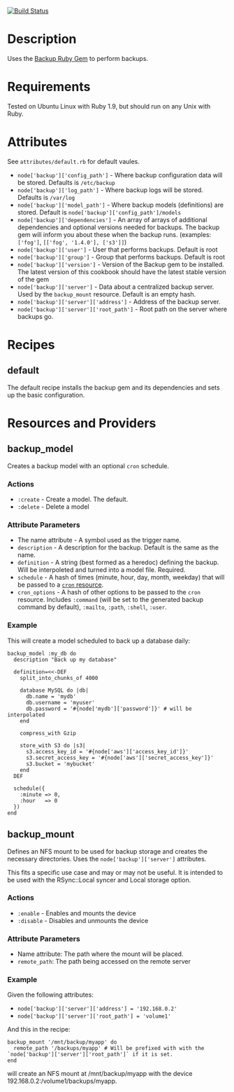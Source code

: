 [![Build Status](https://travis-ci.org/cramerdev/backup-cookbook.png)](https://travis-ci.org/cramerdev/backup-cookbook)

# Description

Uses the [Backup Ruby Gem](https://github.com/meskyanichi/backup) to perform backups.

# Requirements

Tested on Ubuntu Linux with Ruby 1.9, but should run on any Unix with Ruby.

# Attributes

See `attributes/default.rb` for default vaules.

* `node['backup']['config_path']` - Where backup configuration data will be stored. Defaults is `/etc/backup`
* `node['backup']['log_path']` - Where backup logs will be stored. Defaults is `/var/log`
* `node['backup']['model_path']` - Where backup models (definitions) are stored. Default is `node['backup']['config_path']/models`
* `node['backup']['dependencies']` - An array of arrays of additional dependencies and optional versions needed for backups. The backup gem will inform you about these when the backup runs. (examples: `['fog']`, `[['fog', '1.4.0'], ['s3']]`)
* `node['backup']['user']` - User that performs backups. Default is root
* `node['backup']['group']` - Group that performs backups. Default is root
* `node['backup']['version']` - Version of the Backup gem to be installed. The latest version of this cookbook should have the latest stable version of the gem
* `node['backup']['server']` - Data about a centralized backup server. Used by the `backup_mount` resource. Default is an empty hash.
* `node['backup']['server']['address']` - Address of the backup server.
* `node['backup']['server']['root_path']` - Root path on the server where backups go.

# Recipes

## default

The default recipe installs the backup gem and its dependencies and sets up the basic configuration.

# Resources and Providers

## backup_model

Creates a backup model with an optional `cron` schedule.

### Actions

* `:create` - Create a model. The default.
* `:delete` - Delete a model

### Attribute Parameters

* The name attribute - A symbol used as the trigger name.
* `description` - A description for the backup. Default is the same as the name.
* `definition` - A string (best formed as a heredoc) defining the backup. Will be interpoleted and turned into a model file. Required.
* `schedule` - A hash of times (minute, hour, day, month, weekday) that will be passed to a [`cron` resource](http://docs.opscode.com/chef/resources.html#cron).
* `cron_options` - A hash of other options to be passed to the `cron` resource. Includes `:command` (will be set to the generated backup command by default), `:mailto`, `:path`, `:shell`, `:user`.

### Example

This will create a model scheduled to back up a database daily:

    backup_model :my_db do
      description "Back up my database"

      definition=<<-DEF
        split_into_chunks_of 4000

        database MySQL do |db|
          db.name = 'mydb'
          db.username = 'myuser'
          db.password = '#{node['mydb']['password']}' # will be interpolated
        end

        compress_with Gzip

        store_with S3 do |s3|
          s3.access_key_id = '#{node['aws']['access_key_id']}'
          s3.secret_access_key = '#{node['aws']['secret_access_key']}'
          s3.bucket = 'mybucket'
        end
      DEF

      schedule({
        :minute => 0,
        :hour   => 0
      })
    end

## backup_mount

Defines an NFS mount to be used for backup storage and creates the necessary directories. Uses the `node['backup']['server']` attributes.

This fits a specific use case and may or may not be useful. It is intended to be used with the RSync::Local syncer and Local storage option.

### Actions

* `:enable` - Enables and mounts the device
* `:disable` - Disables and unmounts the device

### Attribute Parameters

* Name attribute: The path where the mount will be placed.
* `remote_path`: The path being accessed on the remote server

### Example

Given the following attributes:

* `node['backup']['server']['address'] = '192.168.0.2'`
* `node['backup']['server']['root_path'] = 'volume1'`

And this in the recipe:

    backup_mount '/mnt/backup/myapp' do
      remote_path '/backups/myapp' # Will be prefixed with with the `node['backup']['server']['root_path']` if it is set.
    end

will create an NFS mount at /mnt/backup/myapp with the device 192.168.0.2:/volume1/backups/myapp.
